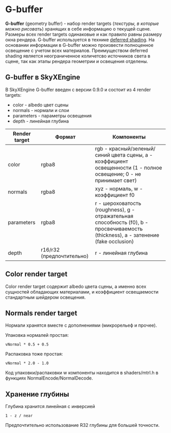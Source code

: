 ---
---

# G-buffer

**G-buffer** (geometry buffer) - набор render targets (_текстуры, в которые можно рисовать_) хранящих в себе информацию о текущей сцене. Размеры всех render targets одинаковые и как правило равны размеру окна рендера. G-buffer используется в технике [deferred shading](https://ru.wikipedia.org/wiki/Отложенное_освещение_и_затенение). На основании информации в G-buffer можно произвести полноценное освещение с учетом всех материалов. Преимуществом deferred shading является неограниченное количетсво источников света в сцене, так как этапы рендера геометрии и освещения отделены. 

## G-buffer в SkyXEngine

В SkyXEngine G-buffer введен с версии 0.9.0 и состоит из 4 render targets:
* color - albedo цвет сцены
* normals - нормали и слои
* parameters - параметры освещения
* depth - линейная глубина


| Render target | Формат                    | Компоненты                                                                                                                                 |
|---------------|---------------------------|--------------------------------------------------------------------------------------------------------------------------------------------|
| color         | rgba8                     | rgb - красный/зеленый/синий цвета сцены, a - коэффициент освещенности (1 - полное освещение; 0 - не принимает свет)                        |
| normals       | rgba8                     | xyz - нормаль, w - коэффициент f0                                                                                                          |
| parameters    | rgba8                     | r - шероховатость (roughness), g - отражательная способность (f0), b - просвечиваемость (thickness), a - затенение (fake occlusion)        |
| depth         | r16/r32 (предпочтительно) | r - линейная глубина                                                                                                                       |

## Color render target

Color render target содержит albedo цвета сцены, а именно всех сущностей обладающих материалами, и коэффициент освещаемости стандартным шейдером освещения.

## Normals render target

Нормали хранятся вместе с дополнениями (микрорельеф и прочее).

Упаковка нормалей простая: 
```
vNormal * 0.5 + 0.5
```

Распаковка тоже простая: 
```
vNormal * 2.0 - 1.0
```

Код упаковки/распаковки w компоненты находится в shaders/mtrl.h в функциях NormalEncode/NormalDecode. 

## Хранение глубины

Глубина хранится линейная с инверсией

```
1 - z / near
```

Предпочтительно использование R32 глубины для большей точности. 

